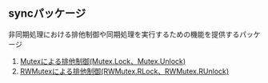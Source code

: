 ## syncパッケージ

非同期処理における排他制御や同期処理を実行するための機能を提供するパッケージ

1. [Mutexによる排他制御(Mutex.Lock、Mutex.Unlock)](./sync_sample_001.go)
2. [RWMutexによる排他制御(RWMutex.RLock、RWMutex.RUnlock)](./sync_sample_002.go)